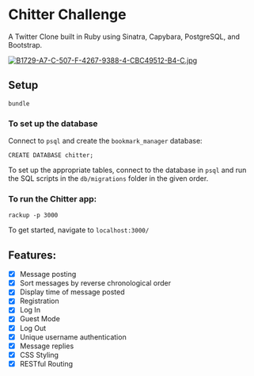 Chitter Challenge
=================

A Twitter Clone built in Ruby using Sinatra, Capybara, PostgreSQL, and Bootstrap.

[![B1729-A7-C-507-F-4267-9388-4-CBC49512-B4-C.jpg](https://i.postimg.cc/cHQF1Gxn/B1729-A7-C-507-F-4267-9388-4-CBC49512-B4-C.jpg)](https://postimg.cc/Pp5WKc8X)
## Setup

```
bundle
 ```

 ### To set up the database

 Connect to `psql` and create the `bookmark_manager` database:

 ```
 CREATE DATABASE chitter;
 ```

 To set up the appropriate tables, connect to the database in `psql` and run the SQL scripts in the `db/migrations` folder in the given order.

 ### To run the Chitter app:

 ```
 rackup -p 3000
 ```

 To get started, navigate to `localhost:3000/`

## Features:

- [x] Message posting
- [x] Sort messages by reverse chronological order
- [x] Display time of message posted
- [x] Registration
- [x] Log In
- [x] Guest Mode
- [x] Log Out
- [x] Unique username authentication
- [x] Message replies
- [x] CSS Styling
- [x] RESTful Routing
